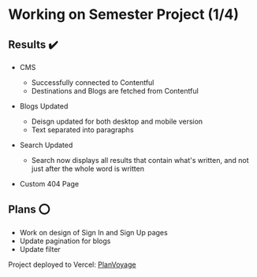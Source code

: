 # Working on Semester Project (1/4) 

## Results ✔️

- CMS
   - Successfully connected to Contentful
   - Destinations and Blogs are fetched from Contentful

- Blogs Updated
   - Deisgn updated for both desktop and mobile version
   - Text separated into paragraphs

- Search Updated
   - Search now displays all results that contain what's written, and not just after the whole word is written

- Custom 404 Page

## Plans ⭕

- Work on design of Sign In and Sign Up pages
- Update pagination for blogs
- Update filter

Project deployed to Vercel: [PlanVoyage](https://planvoyage.vercel.app/)